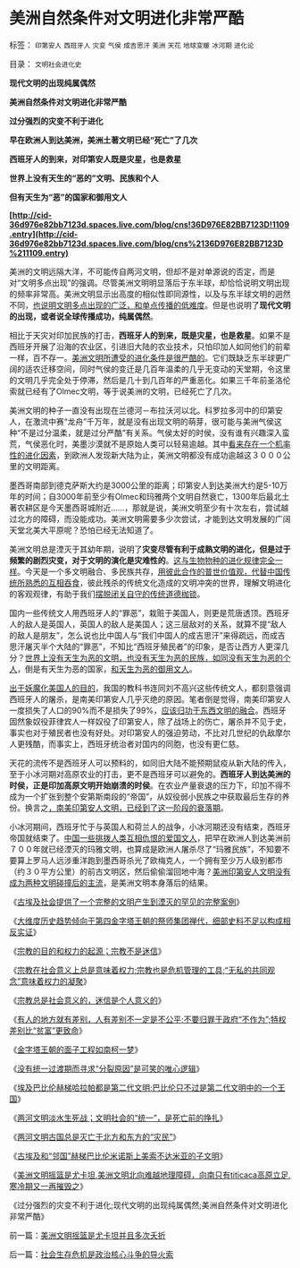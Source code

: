 # 美洲自然条件对文明进化非常严酷

标签： `印第安人` `西班牙人` `灾变` `气侯` `成吉思汗` `美洲` `天花` `地球变暖` `冰河期` `进化论` 

目录： `文明社会进化史`

**现代文明的出现纯属偶然**

**美洲自然条件对文明进化非常严酷**

**过分强烈的灾变不利于进化**

**早在欧洲人到达美洲，美洲土著文明已经“死亡”了几次**

**西班牙人的到来，对印第安人既是灾星，也是救星**

**世界上没有天生的“恶的”文明、民族和个人**

**但有天生为“恶”的国家和御用文人**

**[http://cid-36d976e82bb7123d.spaces.live.com/blog/cns!36D976E82BB7123D!1109.entry](http://cid-36d976e82bb7123d.spaces.live.com/blog/cns%2136D976E82BB7123D%211109.entry)**

美洲的文明远隔大洋，不可能传自两河文明，但却不是对单源说的否定，而是对“文明多点出现”的强调。尽管美洲文明明显落后于东半球，却恰恰说明文明出现的频率非常高。美洲文明显示出高度的相似性即同源性，以及与东半球文明的迵然不同，[也说明文明多点出现的广泛，和单点传播的低难度](../../../2010/2/9/文明进化的途径：多点出现单源传播，和古埃及.md)。但是也说明了**现代文明的出现，或者说全球传播成功，纯属偶然**。

相比于天灾对印加民族的打击，**西班牙人的到来，既是灾星，也是救星**。如果不是西班牙开展了沿海的农业区，引进旧大陆的农业技术，只怕印加人如同他们的前辈一样，百不存一。[美洲文明所遭受的进化条件是很严酷的](../../../2009/5/3/科学的社会进化论中的多样化和去多样化.md)。它们既缺乏东半球更广阔的适农迁移空间，同时气侯的变迁是几百年温柔的几乎无变动的天堂期，令这里的文明几乎完全处于停滞，然后是几十到几百年的严重恶化。如果三千年前圣洛伦索就已经有了Olmec文明，等于说美洲的文明，已经死亡了几次。

美洲文明的种子一直没有出现在兰德河－布拉沃河以北。科罗拉多河中的印第安人，在激流中赛“龙舟”千万年，就是没有出现文明的萌芽，很可能与美洲气侯这种“不是过分温柔，就是过分严酷”有关系。气侯太好的时侯，没有谁有兴趣深入蛮荒，气侯恶化时，美墨沙漠就不是原始人类可以轻易逾越。其中[看来存在一个机率性的进化因素](../../../2010/1/19/文明之初就是百万年向个体私有制进化的历史.md)，到欧洲人发现新大陆为止，美洲文明都没有成功逾越这３０００公里的文明距离。

墨西哥南部到德克萨斯大约是3000公里的距离；印第安人到达美洲大约是5-10万年的时间；自3000年前至少有Olmec和玛雅两个文明自然衰亡，1300年后最北土著农耕区是今天墨西哥城附近……，那就是说，美洲文明至少有十次左右，尝试越过北方的障碍，而没能成功。美洲文明需要多少次尝试，才能到达文明发展的广阔天堂北美大平原呢？恐怕已经无法知道了。

美洲文明总是湮灭于其幼年期，说明了**灾变尽管有利于成熟文明的进化，但是过于频繁的剧烈灾变，对于文明的演化是灾难性的**。[这与生物物种的进化规律完全一样](../../../2009/4/29/社会发展史观和科学的社会进化论.md)。今天是一个多文明融合、多民族共存，[用彼此合作的普世价值观，代替中国传统所熟悉的互相吞食](../../../2010/1/31/沟通和合作，“文明冲突”进化到“和谐社会”.md)，彼此残杀的传统文化造成的文明冲突的世界，理解文明进化的客观观律，有助于我们[摆脱闭关自守的传统道德枷锁](http://blog.sina.com.cn/s/blog_5563a64d0100eylp.html)。

国内一些传统文人用西班牙人的“罪恶”，栽赃于美国人，则更是荒唐透顶。西班牙人的敌人是英国人，英国人的敌人是美国人；这三层敌对的关系，就算不提“敌人的敌人是朋友”，怎么说也比中国人与“我们中国人的成吉思汗”来得疏远，而成吉思汗屠灭半个大陆的“罪恶”，不知比“西班牙殖民者”的印象，是否让西方人更深几分？[世界上没有天生为恶的文明，也没有天生为恶的民族，如同没有天生为恶的个人](../../../2010/1/31/沟通和合作，“文明冲突”进化到“和谐社会”.md)，倒是有天生为恶的国家，[和天生为恶的御用文人](../../../2010/1/17/春秋笔法三步曲.md)。

[出于妖魔化美国人的目的](../../../2009/7/6/美国残酷屠杀印第安人的历史真相.md)，我国的教科书连同刘不高兴这些传统文人，都刻意强调西班牙人的屠杀，是南美印第安人几乎灭绝的原因。笔者倒是觉得，南美印第安人一度损失了人口的90%而不是损失了99%，[应该归功于东西文明的融合](../../../2008/11/17/中西文明不碰撞，中国文明会走向世界吗？.md)。西班牙固然象奴役菲律宾人一样奴役了印第安人，除了战场上的伤亡，屠杀并不见于史，事实也对于殖民者也没有好处。对印第安人的强迫劳动，不比对几世纪的仇敌摩尔人更残酷，而事实上，西班牙统治者对国内的同胞，也没有更仁慈。

天花的流传不是西班牙人可以预料的，如同旧大陆不能预期鼠疫从新大陆的传入，至于小冰河期对高原农业的打击，更不是西班牙可以避免的。**西班牙人到达美洲的时侯，正是印加高原文明开始崩溃的时侯**。在农业产量衰退的压力下，印加不得不成为一个扩张到整个安第斯南段的“帝国”，从奴役弱小民族之中获取最后生存的养份。换言之[，南美印第安人文明，已经到了这一阶段的衰落期](../../../2010/4/16/两河文明淡水生死战；文明“统一”是死亡前的挣扎.md)。

小冰河期间，西班牙忙于与英国人和荷兰人的战争，小冰河期还没有结束，西班牙帝国就结束了。[中国一些挑拨人类互相仇恨的爱国文人](../../../2009/11/26/真理标准不一导致文明的冲突.md)，把早在欧洲人到达美洲前７００年就已经湮灭的玛雅文明，也算成是欧洲人屠杀尽了“玛雅民族”，不知要不要算上罗马人远涉重洋跑到墨西哥杀光了欧梅克人，一个拥有至少万人级别都市（约３０平方公里）的前古文明区，然后偷偷溜回地中海？[美洲印第安人文明没有成为两种文明碰撞后的主流](../../../2009/7/6/印第安传统文化在文明冲突中的节节抵抗中败退.md)，是美洲文明本身落后的结果。

《[古埃及社会提供了一个完整的文明产生到湮灭的罕见的完整案例](../../../2010/4/13/古埃及提供一个类中国文明的完整生命周期.md)》

《[大维度历史趋势倾向于第四金字塔王朝的祭师集团禅代，细部史料不足以构成相反实证](../../../2010/4/13/历史的细考权威没有“更权威”的发言权.md)》

《[宗教的目的和权力的起源；宗教不是迷信](../../../2010/4/13/宗教的目的和权力的起源；宗教不是迷信.md)》

《[宗教在社会意义上总是意味着权力;宗教也是危机管理的工具;“无私的共同观念”意味着权力的凝聚](../../../2010/4/13/宗教也是危机管理的工具.md)》

《[宗教总是社会意义的，迷信是个人意义的](../../../2010/4/14/宗教总是社会意义的，迷信是个人意义的.md)》

《[有人的地方就有差别，人有差别不一定是不公平;不要归罪于政府“不作为”;特权差别比“贫富”更致命](../../../2010/4/14/有人的地方就有差别，人有差别不一定是不公平.md)》

《[金字塔王朝的面子工程如南柯一梦](../../../2010/4/14/金字塔王朝的面子工程如南柯一梦.md)》

《[没有统一过渡期而寻求“分裂原因”是可笑的唯心逻辑](../../../2010/4/15/没有统一过渡期而寻求“分裂原因”是可笑的唯心逻辑.md)》

《[埃及巴比伦赫梯哈拉帕都是第二代文明;巴比伦只不过是第二代文明中的一个王国](../../../2010/4/16/巴比伦只不过是第二代文明中的一个王国.md)》

《[两河文明淡水生死战；文明社会的“统一”，是死亡前的挣扎](../../../2010/4/16/两河文明淡水生死战；文明“统一”是死亡前的挣扎.md)》

《[两河文明古国总是灭亡于北方和东方的“灾民”](../../../2010/4/16/两河文明古国总是灭亡于北方和东方的“灾民”.md)》

《[古埃及和“邻国”赫梯巴比伦米诺斯上美索不达米亚的子文明](../../../2010/4/18/古埃及赫梯巴比伦米诺斯是同源二代文明.md)》

《[美洲文明摇篮是尤卡坦,美洲文明北向难越地理障碍，向南只有titicaca高原立足,寒冷期又一再摧毁之](../../../2010/4/18/美洲文明摇篮是尤卡坦并且多次夭折.md)》

《过分强烈的灾变不利于进化;现代文明的出现纯属偶然;美洲自然条件对文明进化非常严酷》

前一篇：[美洲文明摇篮是尤卡坦并且多次夭折](../../../2010/4/18/美洲文明摇篮是尤卡坦并且多次夭折.md)

后一篇：[社会生存危机是政治核心斗争的导火索](../../../2010/4/19/社会生存危机是政治核心斗争的导火索.md)